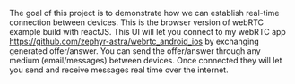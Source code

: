 The goal of this project is to demonstrate how we can establish real-time connection between devices. This is the browser version of webRTC example build with reactJS. This UI will let you connect to my webRTC app https://github.com/zephyr-astra/webrtc_android_ios by exchanging generated offer/answer. You can send the offer/answer through any medium (email/messages) between devices. Once connected they will let you send and receive messages real time over the internet.